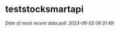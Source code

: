 
<!-- README.md is generated from README.Rmd. Please edit that file -->

# teststocksmartapi

*Date of most recent data pull: 2023-06-02 06:31:49*
